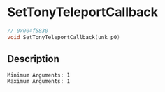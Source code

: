 # SetTonyTeleportCallback
```c
// 0x004f5830
void SetTonyTeleportCallback(unk p0)
```
## Description
```
Minimum Arguments: 1
Maximum Arguments: 1
```
